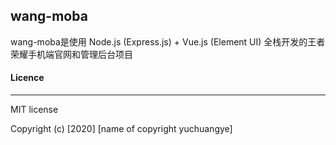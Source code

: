 ## wang-moba

wang-moba是使用 Node.js (Express.js) + Vue.js (Element UI) 全栈开发的王者荣耀手机端官网和管理后台项目


#### Licence

------

MIT license

Copyright (c) [2020] [name of copyright yuchuangye]

